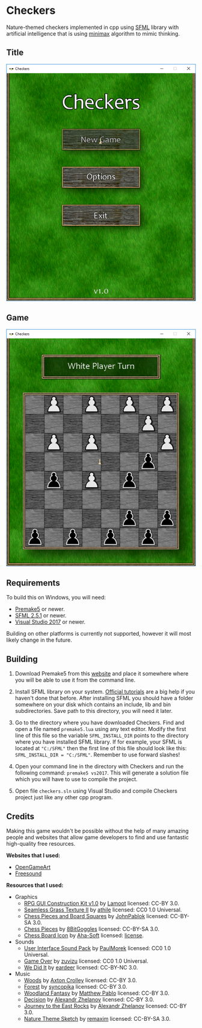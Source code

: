 # Checkers

Nature-themed checkers implemented in cpp using [SFML](https://github.com/SFML/SFML) library with artificial intelligence that is using [minimax](https://en.wikipedia.org/wiki/Minimax) algorithm to mimic thinking.

## Title
![Title](/misc/Title.png)

## Game
![Game](/misc/Game.png)

## Requirements

To build this on Windows, you will need:
- [Premake5](https://premake.github.io/) or newer.
- [SFML 2.5.1](https://github.com/SFML/SFML) or newer.
- [Visual Studio 2017](https://visualstudio.microsoft.com/) or newer.

Building on other platforms is currently not supported, however it will most likely change in the future.

## Building

1. Download Premake5 from this [website](https://premake.github.io/download.html#v5) and place it somewhere where you will be able to use it from the command line.

2. Install SFML library on your system. [Official tutorials](https://www.sfml-dev.org/tutorials/2.5/) are a big help if you haven't done that before. After installing SFML you should have a folder somewhere on your disk which contains an include, lib and bin subdirectories. Save path to this directory, you will need it later.

3. Go to the directory where you have downloaded Checkers. Find and open a file named `premake5.lua` using any text editor. Modify the first line of this file so the variable `SFML_INSTALL_DIR` points to the directory where you have installed SFML library. If for example, your SFML is located at `"C:/SFML"` then the first line of this file should look like this: `SFML_INSTALL_DIR = "C:/SFML"`. Remember to use forward slashes!

4. Open your command line in the directory with Checkers and run the following command: `premake5 vs2017`. This will generate a solution file which you will have to use to compile the project.
5. Open file `checkers.sln` using Visual Studio and compile Checkers project just like any other cpp program.

## Credits

Making this game wouldn't be possible without the help of many amazing people and websites
that allow game developers to find and use fantastic high-quality free resources.

**Websites that I used:**

* [OpenGameArt](https://opengameart.org/)
* [Freesound](https://freesound.org/)

**Resources that I used:**

* Graphics
  * [RPG GUI Construction Kit v1.0](https://opengameart.org/content/rpg-gui-construction-kit-v10) by [Lamoot](https://opengameart.org/users/lamoot) licensed: CC-BY 3.0.
  * [Seamless Grass Texture II](https://opengameart.org/content/seamless-grass-texture-ii) by [athile](https://opengameart.org/users/athile) licensed: CC0 1.0 Universal.
  * [Chess Pieces and Board Squares](https://opengameart.org/content/chess-pieces-and-board-squares) by [JohnPablok](https://opengameart.org/users/johnpablok) licensed: CC-BY-SA 3.0.
  * [Chess Pieces](https://opengameart.org/content/chess-pieces-3) by [8BitGoggles](https://opengameart.org/users/8bitgoggles) licensed: CC-BY-SA 3.0.
  * [Chess Board Icon](http://www.iconarchive.com/show/chess-icons-by-aha-soft/chess-board-icon.html) by [Aha-Soft](http://www.aha-soft.com/) licensed: [license](http://www.iconarchive.com/icons/aha-soft/chess/license.txt).
* Sounds
  * [User Interface Sound Pack](https://freesound.org/people/PaulMorek/packs/18538/) by [PaulMorek](https://freesound.org/people/PaulMorek/) licensed: CC0 1.0 Universal.
  * [Game Over](https://opengameart.org/content/game-over-0) by [zuvizu](https://opengameart.org/users/zuvizu) licensed: CC0 1.0 Universal.
  * [We Did It](https://freesound.org/people/eardeer/sounds/423692/) by [eardeer](https://freesound.org/people/eardeer/) licensed: CC-BY-NC 3.0.
* Music
  * [Woods](https://opengameart.org/content/woods) by [Axton Crolley](https://opengameart.org/users/axtoncrolley) licensed: CC-BY 3.0.
  * [Forest](https://opengameart.org/content/forest) by [syncopika](https://opengameart.org/users/syncopika) licensed: CC-BY 3.0.
  * [Woodland Fantasy](https://opengameart.org/content/woodland-fantasy) by [Matthew Pablo](https://opengameart.org/users/matthew-pablo) licensed: CC-BY 3.0.
  * [Decision](https://opengameart.org/content/decision) by [Alexandr Zhelanov](https://opengameart.org/users/alexandr-zhelanov) licensed: CC-BY 3.0.
  * [Journey to the East Rocks](https://opengameart.org/content/journey-to-the-east-rocks) by [Alexandr Zhelanov](https://opengameart.org/users/alexandr-zhelanov) licensed: CC-BY 3.0.
  * [Nature Theme Sketch](https://opengameart.org/content/nature-theme-sketch) by [remaxim](https://opengameart.org/users/remaxim) licensed: CC-BY-SA 3.0.